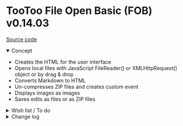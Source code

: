# TooToo File Open Basic (FOB) v0.14.03

[Source code]( https://github.com/pushme-pullyou/tootoo14/blob/master/js-14-03/fob-file-open-basic/fob-file-open-basic.js )


<details open >

<summary>Concept</summary>

* Creates the HTML for the user interface
* Opens local files with JavaScript FileReader() or XMLHttpRequest() object or by drag & drop
* Converts Markdown to HTML
* Un-compresses ZIP files and creates custom event
* Displays images as images
* Saves edits as files or as ZIP files

<details>

<summary>Wish list / To do</summary>

* 2019-06-10 ~ Theo ~ Add display PDF files
* 2019-06-10 ~ Theo ~ Add new file capability


</details>

<details>

<summary>Change log</summary>

### 2019-06-26 ~ Theo

* C - FOB.js: Update parameters
* R - FOB.js: remove not-used commented code
* F - FOB.js: add FOBdivAppStats div to stats output

Dealt with

* 2019-05-17 ~ Add create onload event
* 2019-01-15 ~ Theo ~ file save to file & save to ZIP module

### 2019-06-01 ~ Theo

* F - FOB.js: Add Json decider handler
* F - FOB.js: Add xml handler
* F - FOB.js: Add save to file


### 2019-05-29 ~ Theo

* D - FOB.html: Add load jsZip
* C - FOB: Update readme / description
* F - FOB.js: Add unzip to text

Dealt wih
* 2019-01-15 ~ Theo ~ file open ZIP, select and display contents module

### Previuosly

* 2019-02-07 ~ Simplify: remove content editable / save file - will re-add elsewhere
* 2019-01-15 ~ Add FOB.description variable and text
* 2019-01-15 ~ Add display FOB.description in pop-up and in test file
* 2019-01-14 ~ Add text here and there
* 2019-01-13 ~ Add link to status
* 2019-01-12 ~ Add cookbook HTML test script and read me file

</details>